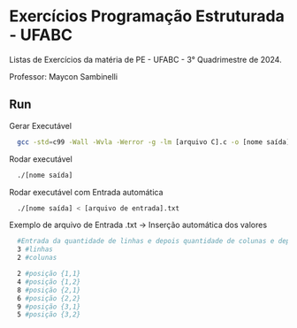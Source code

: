 
# Exercícios Programação Estruturada - UFABC
Listas de Exercícios da matéria de PE - UFABC - 3° Quadrimestre de 2024.

Professor: Maycon Sambinelli
## Run

Gerar Executável

```bash
  gcc -std=c99 -Wall -Wvla -Werror -g -lm [arquivo C].c -o [nome saída]
```

Rodar executável

```bash
  ./[nome saída]
```

Rodar executável com Entrada automática

```bash
  ./[nome saída] < [arquivo de entrada].txt
```

Exemplo de arquivo de Entrada .txt -> Inserção automática dos valores

```bash
  #Entrada da quantidade de linhas e depois quantidade de colunas e depois os números da matriz:
  3 #linhas
  2 #colunas

  2 #posição {1,1}
  4 #posição {1,2}
  8 #posição {2,1}
  6 #posição {2,2}
  9 #posição {3,1}
  5 #posição {3,2}
```

